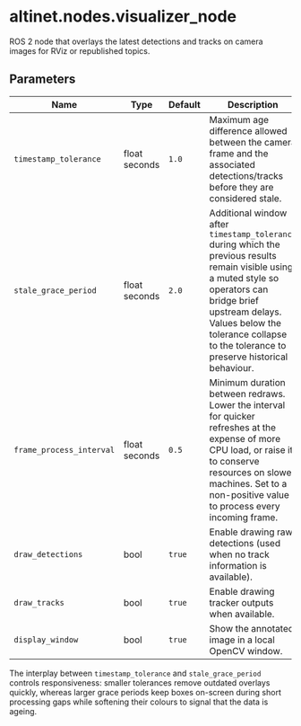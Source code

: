 # altinet.nodes.visualizer_node

ROS 2 node that overlays the latest detections and tracks on camera images
for RViz or republished topics.

## Parameters

| Name | Type | Default | Description |
| --- | --- | --- | --- |
| `timestamp_tolerance` | float seconds | `1.0` | Maximum age difference allowed between the camera frame and the associated detections/tracks before they are considered stale. |
| `stale_grace_period` | float seconds | `2.0` | Additional window after `timestamp_tolerance` during which the previous results remain visible using a muted style so operators can bridge brief upstream delays. Values below the tolerance collapse to the tolerance to preserve historical behaviour. |
| `frame_process_interval` | float seconds | `0.5` | Minimum duration between redraws. Lower the interval for quicker refreshes at the expense of more CPU load, or raise it to conserve resources on slower machines. Set to a non-positive value to process every incoming frame. |
| `draw_detections` | bool | `true` | Enable drawing raw detections (used when no track information is available). |
| `draw_tracks` | bool | `true` | Enable drawing tracker outputs when available. |
| `display_window` | bool | `true` | Show the annotated image in a local OpenCV window. |

The interplay between `timestamp_tolerance` and `stale_grace_period` controls
responsiveness: smaller tolerances remove outdated overlays quickly, whereas
larger grace periods keep boxes on-screen during short processing gaps while
softening their colours to signal that the data is ageing.

